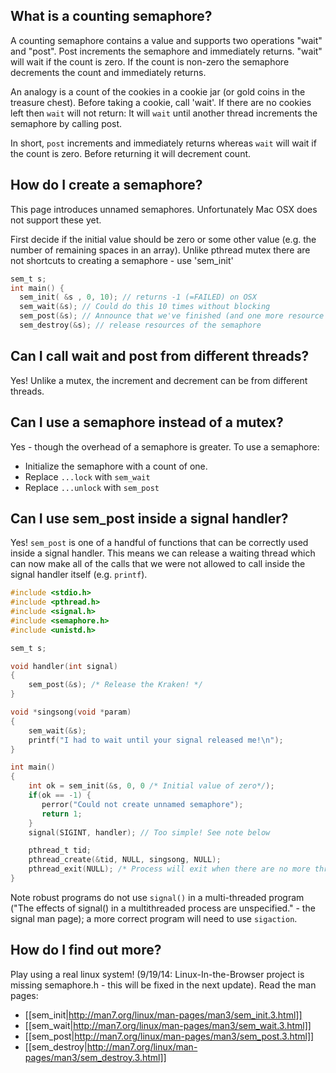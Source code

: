 ## What is a counting semaphore?
A counting semaphore contains a value and supports two operations "wait" and "post". Post increments the semaphore and immediately returns. "wait" will wait if the count is zero. If the count is non-zero the semaphore decrements the count and immediately returns.

An analogy is a count of the cookies in a cookie jar (or gold coins in the treasure chest). Before taking a cookie, call 'wait'. If there are no cookies left then `wait` will not return: It will `wait` until another thread increments the semaphore by calling post.

In short, `post` increments and immediately returns whereas `wait` will wait if the count is zero. Before returning it will decrement count.

## How do I create a semaphore?
This page introduces unnamed semaphores. Unfortunately Mac OSX does not support these yet.

First decide if the initial value should be zero or some other value (e.g. the number of remaining spaces in an array).
Unlike pthread mutex there are not shortcuts to creating a semaphore - use 'sem_init'
```C
sem_t s;
int main() {
  sem_init( &s , 0, 10); // returns -1 (=FAILED) on OSX
  sem_wait(&s); // Could do this 10 times without blocking
  sem_post(&s); // Announce that we've finished (and one more resource item is available; increment count)
  sem_destroy(&s); // release resources of the semaphore
```

## Can I call wait and post from different threads?
Yes! Unlike a mutex, the increment and decrement can be from different threads.

## Can I use a semaphore instead of a mutex?
Yes - though the overhead of a semaphore is greater. To use a semaphore:
* Initialize the semaphore with a count of one.
* Replace `...lock` with `sem_wait`
* Replace `...unlock` with `sem_post`

## Can I use sem_post inside a signal handler?
Yes! `sem_post` is one of a handful of functions that can be correctly used inside a signal handler.
This means we can release a waiting thread which can now make all of the calls that we were not
allowed to call inside the signal handler itself (e.g. `printf`).

```C
#include <stdio.h>
#include <pthread.h>
#include <signal.h>
#include <semaphore.h>
#include <unistd.h>

sem_t s;

void handler(int signal)
{
    sem_post(&s); /* Release the Kraken! */
}

void *singsong(void *param)
{
    sem_wait(&s);
    printf("I had to wait until your signal released me!\n");
}

int main()
{
    int ok = sem_init(&s, 0, 0 /* Initial value of zero*/); 
    if(ok == -1) {
       perror("Could not create unnamed semaphore");
       return 1;
    }
    signal(SIGINT, handler); // Too simple! See note below

    pthread_t tid;
    pthread_create(&tid, NULL, singsong, NULL);
    pthread_exit(NULL); /* Process will exit when there are no more threads */
}
```
Note robust programs do not use `signal()` in a multi-threaded program ("The effects of signal() in a multithreaded process are unspecified." - the signal man page); a more correct program will need to use `sigaction`.

## How do I find out more?
Play using a real linux system! (9/19/14: Linux-In-the-Browser project is missing semaphore.h - this will be fixed in the next update). Read the man pages:
* [[sem_init|http://man7.org/linux/man-pages/man3/sem_init.3.html]]
* [[sem_wait|http://man7.org/linux/man-pages/man3/sem_wait.3.html]]
* [[sem_post|http://man7.org/linux/man-pages/man3/sem_post.3.html]]
* [[sem_destroy|http://man7.org/linux/man-pages/man3/sem_destroy.3.html]]

